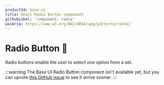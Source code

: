 ```yaml
---
productId: base-ui
title: React Radio Button component
githubLabel: 'component: radio'
waiAria: https://www.w3.org/WAI/ARIA/apg/patterns/radio/
---
```


# Radio Button 🚧

<p class="description">Radio buttons enable the user to select one option from a set.</p>

:::warning
The Base UI Radio Button component isn't available yet, but you can upvote [this GitHub issue](https://github.com/mui/material-ui/issues/38038) to see it arrive sooner.
:::
